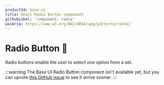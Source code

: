 ```yaml
---
productId: base-ui
title: React Radio Button component
githubLabel: 'component: radio'
waiAria: https://www.w3.org/WAI/ARIA/apg/patterns/radio/
---
```


# Radio Button 🚧

<p class="description">Radio buttons enable the user to select one option from a set.</p>

:::warning
The Base UI Radio Button component isn't available yet, but you can upvote [this GitHub issue](https://github.com/mui/material-ui/issues/38038) to see it arrive sooner.
:::
